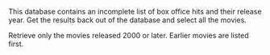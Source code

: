 This database contains an incomplete list of box office hits and their release year. 
Get the results back out of the database and select all the movies.

Retrieve only the movies released 2000 or later. Earlier movies are listed first. 

